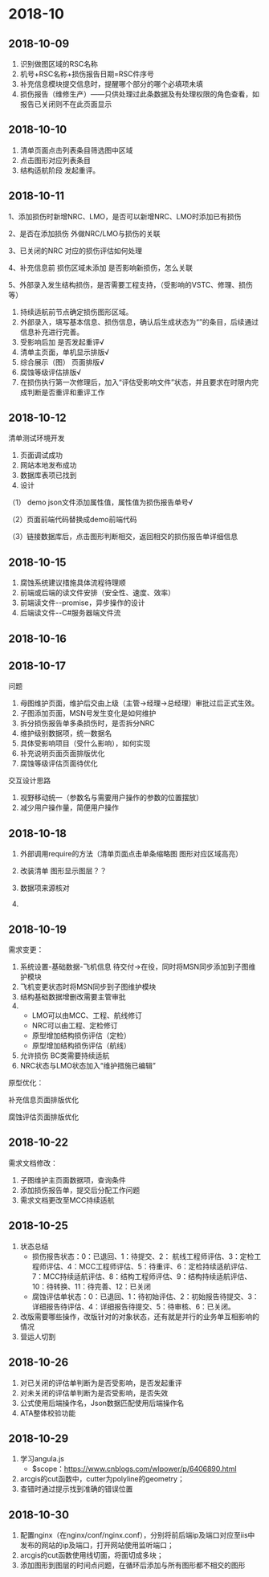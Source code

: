 # 2018-10

## 2018-10-09

1. 识别做图区域的RSC名称
2. 机号+RSC名称+损伤报告日期=RSC件序号
3. 补充信息模块提交信息时，提醒哪个部分的哪个必填项未填
4. 损伤报告（维修生产）——只供处理过此条数据及有处理权限的角色查看，如报告已关闭则不在此页面显示

## 2018-10-10

1. 清单页面点击列表条目筛选图中区域
2. 点击图形对应列表条目
3. 结构适航阶段 发起重评。

## 2018-10-11

1、添加损伤时新增NRC、LMO，是否可以新增NRC、LMO时添加已有损伤

2、是否在添加损伤 外做NRC/LMO与损伤的关联

3、已关闭的NRC 对应的损伤评估如何处理

4、补充信息前   损伤区域未添加 是否影响新损伤，怎么关联

5、外部录入发生结构损伤，是否需要工程支持，（受影响的VSTC、修理、损伤等）





1. 持续适航前节点确定损伤图形区域。
2. 外部录入，填写基本信息、损伤信息，确认后生成状态为“”的条目，后续通过信息补充进行完善。
3. 受影响后加  是否发起重评√
4. 清单主页面，单机显示排版√
5. 综合展示（图） 页面排版√
6. 腐蚀等级评估排版√
7. 在损伤执行第一次修理后，加入“评估受影响文件”状态，并且要求在时限内完成判断是否重评和重评工作

## 2018-10-12

清单测试环境开发

1. 页面调试成功
2. 网站本地发布成功
3. 数据库表项已找到
4. 设计

（1） demo json文件添加属性值，属性值为损伤报告单号√

（2）页面前端代码替换成demo前端代码

（3）链接数据库后，点击图形判断相交，返回相交的损伤报告单详细信息

## 2018-10-15

1. 腐蚀系统建议措施具体流程待理顺
2. 前端或后端的读文件安排（安全性、速度、效率）
3. 前端读文件--promise，异步操作的设计
4. 后端读文件--C#服务器端文件流

## 2018-10-16

## 2018-10-17

问题

1. 母图维护页面，维护后交由上级（主管->经理->总经理）审批过后正式生效。
2. 子图添加页面，MSN号发生变化是如何维护
3. 拆分损伤报告单多条损伤时，是否拆分NRC
4. 维护级别数据项，统一数据名
5. 具体受影响项目（受什么影响），如何实现
6. 补充说明页面页面排版优化
7. 腐蚀等级评估页面待优化

交互设计思路

1. 视野移动统一（参数名与需要用户操作的参数的位置摆放）
2. 减少用户操作量，简便用户操作

## 2018-10-18

1. 外部调用require的方法（清单页面点击单条缩略图 图形对应区域高亮）

2. 改装清单 图形显示图层？？

3. 数据项来源核对
4. 

## 2018-10-19

需求变更：

1. 系统设置-基础数据-飞机信息 待交付->在役，同时将MSN同步添加到子图维护模块
2. 飞机变更状态时将MSN同步到子图维护模块
3. 结构基础数据增删改需要主管审批
4. + LMO可以由MCC、工程、航线修订
   + NRC可以由工程、定检修订
   + 原型增加结构损伤评估（定检）
   + 原型增加结构损伤评估（航线）
5. 允许损伤 BC类需要持续适航
6. NRC状态与LMO状态加入“维护措施已编辑”

原型优化：

补充信息页面排版优化

腐蚀评估页面排版优化



## 2018-10-22

需求文档修改：

1. 子图维护主页面数据项，查询条件
2. 添加损伤报告单，提交后分配工作问题
3. 需求文档更改至MCC持续适航

## 2018-10-25

1. 状态总结
   + 损伤报告状态：0：已退回、1：待提交、2： 航线工程师评估、3：定检工程师评估、4：MCC工程师评估、5：待重评、6：定检持续适航评估、7：MCC持续适航评估、8：结构工程师评估、9：结构持续适航评估、10：待转换、11：待完善、12：已关闭
   + 腐蚀评估单状态：0：已退回、1：待初始评估、2：初始报告待提交、3：详细报告待评估、4：详细报告待提交、5：待审核、6：已关闭。
2. 改版需要哪些操作，改版针对的对象状态，还有就是并行的业务单互相影响的情况
3. 营运人切割

## 2018-10-26

1. 对已关闭的评估单判断为是否受影响，是否发起重评
2. 对未关闭的评估单判断为是否受影响，是否失效
3. 公式使用后端操作名，Json数据匹配使用后端操作名
4. ATA整体校验功能

## 2018-10-29

1. 学习angula.js
   + $scope：https://www.cnblogs.com/wlpower/p/6406890.html
2. arcgis的cut函数中，cutter为polyline的geometry；
3. 查错时通过提示找到准确的错误位置

## 2018-10-30

1. 配置nginx（在nginx/conf/nginx.conf），分别将前后端ip及端口对应至iis中发布的网站的ip及端口，打开网站使用监听端口；
2. arcgis的cut函数使用线切面，将面切成多块；
3. 添加图形到图层的时间点问题，在循环后添加与所有图形都不相交的图形

